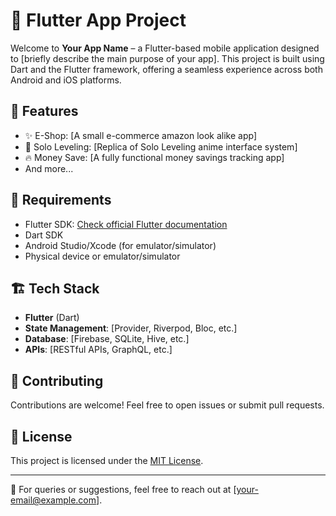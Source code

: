 # 📱 Flutter App Project

Welcome to **Your App Name** – a Flutter-based mobile application designed to [briefly describe the main purpose of your app]. This project is built using Dart and the Flutter framework, offering a seamless experience across both Android and iOS platforms.

## 🚀 Features

- ✨ E-Shop: [A small e-commerce amazon look alike app]
- 📌 Solo Leveling: [Replica of Solo Leveling anime interface system]
- 🔥 Money Save: [A fully functional money savings tracking app]
- And more...

## 🔧 Requirements

- Flutter SDK: [Check official Flutter documentation](https://flutter.dev/docs/get-started/install)
- Dart SDK
- Android Studio/Xcode (for emulator/simulator)
- Physical device or emulator/simulator

## 🏗️ Tech Stack

- **Flutter** (Dart)
- **State Management**: [Provider, Riverpod, Bloc, etc.]
- **Database**: [Firebase, SQLite, Hive, etc.]
- **APIs**: [RESTful APIs, GraphQL, etc.]

## 🤝 Contributing

Contributions are welcome! Feel free to open issues or submit pull requests.

## 📜 License

This project is licensed under the [MIT License](LICENSE).

---

📩 For queries or suggestions, feel free to reach out at [your-email@example.com].

